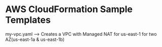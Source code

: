 # AWS CloudFormation Sample Templates
my-vpc.yaml --> Creates a VPC with Managed NAT for us-east-1 for two AZ(us-east-1a & us-east-1b)
